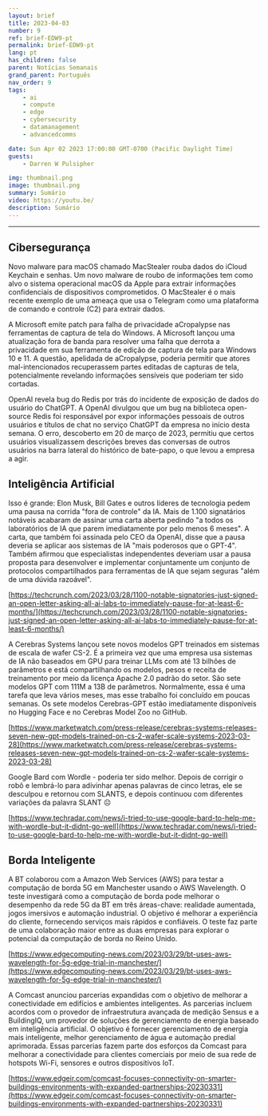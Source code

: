 ```yaml
---
layout: brief
title: 2023-04-03
number: 9
ref: brief-EDW9-pt
permalink: brief-EDW9-pt
lang: pt
has_children: false
parent: Notícias Semanais
grand_parent: Português
nav_order: 9
tags:
    - ai
    - compute
    - edge
    - cybersecurity
    - datamanagement
    - advancedcomms

date: Sun Apr 02 2023 17:00:00 GMT-0700 (Pacific Daylight Time)
guests:
    - Darren W Pulsipher

img: thumbnail.png
image: thumbnail.png
summary: Sumário
video: https://youtu.be/
description: Sumário
---
```






---

## Cibersegurança

Novo malware para macOS chamado MacStealer rouba dados do iCloud Keychain e senhas. Um novo malware de roubo de informações tem como alvo o sistema operacional macOS da Apple para extrair informações confidenciais de dispositivos comprometidos. O MacStealer é o mais recente exemplo de uma ameaça que usa o Telegram como uma plataforma de comando e controle (C2) para extrair dados.

A Microsoft emite patch para falha de privacidade aCropalypse nas ferramentas de captura de tela do Windows. A Microsoft lançou uma atualização fora de banda para resolver uma falha que derrota a privacidade em sua ferramenta de edição de captura de tela para Windows 10 e 11. A questão, apelidada de aCropalypse, poderia permitir que atores mal-intencionados recuperassem partes editadas de capturas de tela, potencialmente revelando informações sensíveis que poderiam ter sido cortadas.

OpenAI revela bug do Redis por trás do incidente de exposição de dados do usuário do ChatGPT. A OpenAI divulgou que um bug na biblioteca open-source Redis foi responsável por expor informações pessoais de outros usuários e títulos de chat no serviço ChatGPT da empresa no início desta semana. O erro, descoberto em 20 de março de 2023, permitiu que certos usuários visualizassem descrições breves das conversas de outros usuários na barra lateral do histórico de bate-papo, o que levou a empresa a agir.

## Inteligência Artificial

Isso é grande: Elon Musk, Bill Gates e outros líderes de tecnologia pedem uma pausa na corrida "fora de controle" da IA. Mais de 1.100 signatários notáveis acabaram de assinar uma carta aberta pedindo "a todos os laboratórios de IA que parem imediatamente por pelo menos 6 meses". A carta, que também foi assinada pelo CEO da OpenAI, disse que a pausa deveria se aplicar aos sistemas de IA "mais poderosos que o GPT-4". Também afirmou que especialistas independentes deveriam usar a pausa proposta para desenvolver e implementar conjuntamente um conjunto de protocolos compartilhados para ferramentas de IA que sejam seguras "além de uma dúvida razoável".

[https://techcrunch.com/2023/03/28/1100-notable-signatories-just-signed-an-open-letter-asking-all-ai-labs-to-immediately-pause-for-at-least-6-months/](https://techcrunch.com/2023/03/28/1100-notable-signatories-just-signed-an-open-letter-asking-all-ai-labs-to-immediately-pause-for-at-least-6-months/)

A Cerebras Systems lançou sete novos modelos GPT treinados em sistemas de escala de wafer CS-2. É a primeira vez que uma empresa usa sistemas de IA não baseados em GPU para treinar LLMs com até 13 bilhões de parâmetros e está compartilhando os modelos, pesos e receita de treinamento por meio da licença Apache 2.0 padrão do setor. São sete modelos GPT com 111M a 13B de parâmetros. Normalmente, essa é uma tarefa que leva vários meses, mas esse trabalho foi concluído em poucas semanas. Os sete modelos Cerebras-GPT estão imediatamente disponíveis no Hugging Face e no Cerebras Model Zoo no GitHub.

[https://www.marketwatch.com/press-release/cerebras-systems-releases-seven-new-gpt-models-trained-on-cs-2-wafer-scale-systems-2023-03-28](https://www.marketwatch.com/press-release/cerebras-systems-releases-seven-new-gpt-models-trained-on-cs-2-wafer-scale-systems-2023-03-28)

Google Bard com Wordle - poderia ter sido melhor. Depois de corrigir o robô e lembrá-lo para adivinhar apenas palavras de cinco letras, ele se desculpou e retornou com SLANTS, e depois continuou com diferentes variações da palavra SLANT ☹

[https://www.techradar.com/news/i-tried-to-use-google-bard-to-help-me-with-wordle-but-it-didnt-go-well](https://www.techradar.com/news/i-tried-to-use-google-bard-to-help-me-with-wordle-but-it-didnt-go-well)

## Borda Inteligente

A BT colaborou com a Amazon Web Services (AWS) para testar a computação de borda 5G em Manchester usando o AWS Wavelength. O teste investigará como a computação de borda pode melhorar o desempenho da rede 5G da BT em três áreas-chave: realidade aumentada, jogos imersivos e automação industrial. O objetivo é melhorar a experiência do cliente, fornecendo serviços mais rápidos e confiáveis. O teste faz parte de uma colaboração maior entre as duas empresas para explorar o potencial da computação de borda no Reino Unido.

[https://www.edgecomputing-news.com/2023/03/29/bt-uses-aws-wavelength-for-5g-edge-trial-in-manchester/](https://www.edgecomputing-news.com/2023/03/29/bt-uses-aws-wavelength-for-5g-edge-trial-in-manchester/)

A Comcast anunciou parcerias expandidas com o objetivo de melhorar a conectividade em edifícios e ambientes inteligentes. As parcerias incluem acordos com o provedor de infraestrutura avançada de medição Sensus e a BuildingIQ, um provedor de soluções de gerenciamento de energia baseado em inteligência artificial. O objetivo é fornecer gerenciamento de energia mais inteligente, melhor gerenciamento de água e automação predial aprimorada. Essas parcerias fazem parte dos esforços da Comcast para melhorar a conectividade para clientes comerciais por meio de sua rede de hotspots Wi-Fi, sensores e outros dispositivos IoT.

[https://www.edgeir.com/comcast-focuses-connectivity-on-smarter-buildings-environments-with-expanded-partnerships-20230331](https://www.edgeir.com/comcast-focuses-connectivity-on-smarter-buildings-environments-with-expanded-partnerships-20230331)


